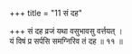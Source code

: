 +++
title = "11 सं दह"

+++
सं दह व्रजं यथा वसुभावसु वर्त्तयत् ।  
यं विषं प्र सर्पसि समग्निरिव तं दह ॥ ११ ॥